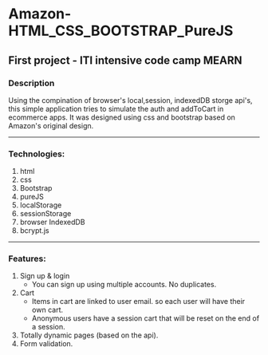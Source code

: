 # Amazon-HTML_CSS_BOOTSTRAP_PureJS

## First project - ITI intensive code camp MEARN

### Description

Using the compination of browser's local,session, indexedDB storge api's, this simple application tries to simulate the auth and addToCart in ecommerce apps. It was designed using css and bootstrap based on Amazon's original design.

---

### Technologies:

1. html
2. css
3. Bootstrap
4. pureJS
5. localStorage
6. sessionStorage
7. browser IndexedDB
8. bcrypt.js

---

### Features:

1. Sign up & login
   - You can sign up using multiple accounts. No duplicates.
2. Cart
   - Items in cart are linked to user email. so each user will have their own cart.
   - Anonymous users have a session cart that will be reset on the end of a session.
3. Totally dynamic pages (based on the api).
4. Form validation.

